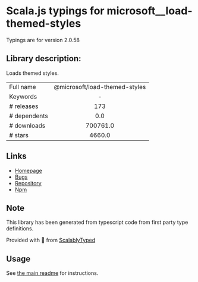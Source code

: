 
# Scala.js typings for microsoft__load-themed-styles

Typings are for version 2.0.58

## Library description:
Loads themed styles.

|                    |                 |
| ------------------ | :-------------: |
| Full name          | @microsoft/load-themed-styles |
| Keywords           | - |
| # releases         | 173 |
| # dependents       | 0.0 |
| # downloads        | 700761.0 |
| # stars            | 4660.0 |

## Links
- [Homepage](https://github.com/microsoft/rushstack#readme)
- [Bugs](https://github.com/microsoft/rushstack/issues)
- [Repository](https://github.com/microsoft/rushstack)
- [Npm](https://www.npmjs.com/package/%40microsoft%2Fload-themed-styles)
    


## Note
This library has been generated from typescript code from first party type definitions.

Provided with :purple_heart: from [ScalablyTyped](https://github.com/oyvindberg/ScalablyTyped)

## Usage
See [the main readme](../../readme.md) for instructions.


